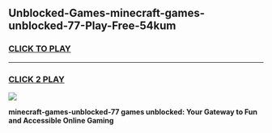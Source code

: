 
## Unblocked-Games-minecraft-games-unblocked-77-Play-Free-54kum
<h3>
<a href="https://premium76.site?title=minecraft-games-unblocked-77&ref=20A">CLICK TO PLAY</a></h3>
<hr>

<h3>
<a href="https://premium76.site?title=minecraft-games-unblocked-77&ref=20A">CLICK 2 PLAY</a>
  
</h3>

<a href="https://premium76.site?title=minecraft-games-unblocked-77&ref=20A"><img src="https://clearcache.store/games.png"></a>


**minecraft-games-unblocked-77 games unblocked: Your Gateway to Fun and Accessible Online Gaming**
